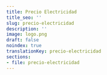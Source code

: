 ```yaml
---
title: Precio Electricidad
title_seo: ''
slug: precio-electricidad
description: ''
image: logo.png
draft: false
noindex: true
translationKey: precio-electricidad
sections:
- file: precio-electricidad
---
```

